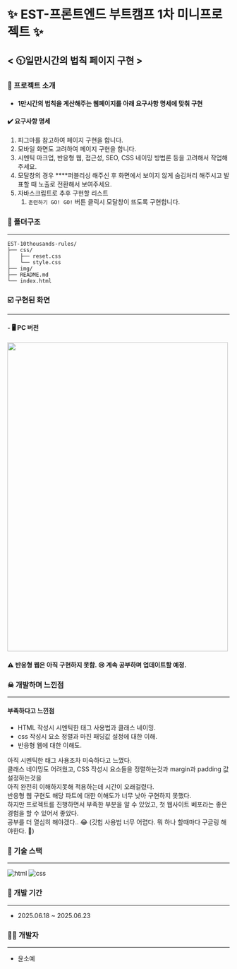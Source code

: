 # ✨ EST-프론트엔드 부트캠프 1차 미니프로젝트 ✨ 
## < 🕥일만시간의 법칙 페이지 구현 >

### 📑 프로젝트 소개
* #### 1만시간의 법칙을 계산해주는 웹페이지를 아래 요구사항 명세에 맞춰 구현

#### ✔️ 요구사항 명세

1. 피그마를 참고하여 페이지 구현을 합니다.
2. 모바일 화면도 고려하여 페이지 구현을 합니다.
3. 시멘틱 마크업, 반응형 웹, 접근성, SEO, CSS 네이밍 방법론 등을 고려해서 작업해주세요.
4. 모달창의 경우 ****퍼블리싱 해주신 후 화면에서 보이지 않게 숨김처리 해주시고 발표할 때 노출로 전환해서 보여주세요.
5. 자바스크립트로 추후 구현할 리스트
    1. `훈련하기 GO! GO!` 버튼 클릭시 모달창이 뜨도록 구현합니다.


### 📁 폴더구조  
----
```
EST-10thousands-rules/
├── css/
│   ├── reset.css
│   └── style.css
├── img/
├── README.md
└── index.html
```

### ☑️ 구현된 화면
----

#### - 🖥️  PC 버전
<img src="https://github.com/user-attachments/assets/e3d577d4-32dc-49c4-8f63-328581660607" width="500" height="700"/>

#### ⚠️ 반응형 웹은 아직 구현하지 못함. 😢 계속 공부하며 업데이트할 예정.


### ☠ 개발하며 느낀점 
----
#### 부족하다고 느낀점
* HTML 작성시 시멘틱한 태그 사용법과 클래스 네이밍.
* css 작성시 요소 정렬과 마진 패딩값 설정에 대한 이해. 
* 반응형 웹에 대한 이해도.
  
아직 시멘틱한 태그 사용조차 미숙하다고 느꼈다.  
클래스 네이밍도 어려웠고, CSS 작성시 요소들을 정렬하는것과 margin과 padding 값 설정하는것을  
아직 완전히 이해하지못해 적용하는데 시간이 오래걸렸다.  
반응형 웹 구현도 해당 파트에 대한 이해도가 너무 낮아 구현하지 못했다.  
하지만 프로젝트를 진행하면서 부족한 부분을 알 수 있었고, 첫 웹사이트 베포라는 좋은 경험을 할 수 있어서 좋았다.  
공부를 더 열심히 해야겠다.. 😂 (깃헙 사용법 너무 어렵다. 뭐 하나 할때마다 구글링 해야한다. 👊)



### 🔧 기술 스택
----

![html](https://img.shields.io/badge/HTML5-E34F26?style=for-the-badge&logo=html5&logoColor=white)
![css](https://img.shields.io/badge/CSS3-1572B6?style=for-the-badge&logo=css3&logoColor=white)



### 📅 개발 기간

----

* 2025.06.18 ~ 2025.06.23
  

### 👩‍💻 개발자 

----

* 윤소예
